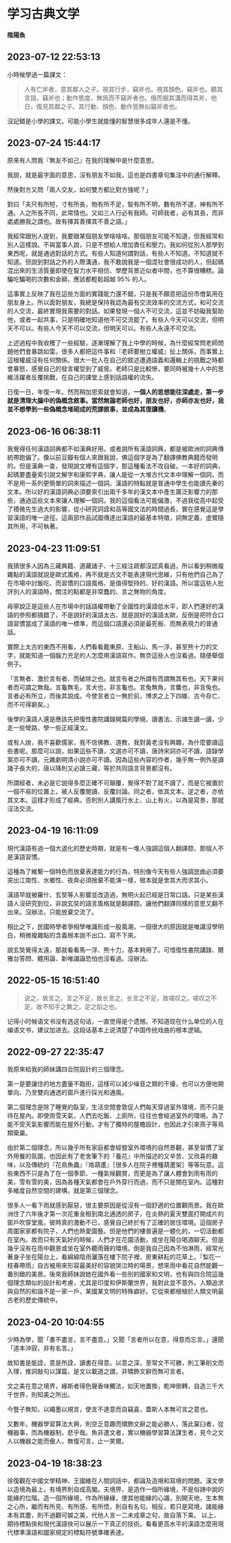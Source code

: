 # 学习古典文学

#### 陰陽魚

## 2023-07-12 22:53:13 

小時候學過一篇課文：

> 人有亡斧者，意其鄰人之子。視其行步，竊斧也。視其顏色，竊斧也。聽其言語，竊斧也；動作態度，無爲而不竊斧者也。俄而掘其溝而得其斧。他日，復見其鄰之子。其行動、顏色、動作皆無似竊斧者也。

沒記錯是小學的課文。可能小學生就能懂的智慧很多成年人還是不懂。

## 2023-07-24 15:44:17 

原來有人問我『無友不如己』在我的理解中是什麼意思。

我說，就是最字面的意思，沒有朋友不如我，這也是四書章句集注中的通行解釋。

然後對方又問「兩人交友，如何雙方都比對方強呢？」

對曰「夫尺有所短，寸有所長，物有所不足，智有所不明，數有所不逮，神有所不通。人之所長不同，此常情也。又如三人行必有我師。可師我者，必有其長，而非處處勝我之謂也。故有擇其善擇其不善之語。」

我經常跟別人提到，我要跟某個朋友學啥啥啥。那個朋友可能不知道，但我經常和別人這樣說。不與當事人說，只是不想給人增加責任和壓力。我如何從別人那學到東西呢，就是通過對話的方式。有些人知道何謂對話，有些人不知道。不知道就不知道。但說到對話之外的人際溝通，我不敢說我是一個混社會很成功的人，但起碼混出來的生活質量即使在智力水平相仿、學歷背景近似者中間，也不算很糟糕。論騙吃騙喝的次數和金額，應該都輕鬆超越 95% 的人。

這事實上反映了我在這些方面的實踐能力還不錯，只是我不願意把這份市儈氣用在朋友身上。所以面對朋友，我總是保持我認為最有交流效率的交流方式，和可交流的人交流，最終實現我需要的對話。如果發現一個人不可交流，這並不妨礙我幫助他，或者一起共事，只是明確地知道他不可交流罷了。有些人今天可以交流，但明天不可以。有些人今天不可以交流，但明天可以。有些人永遠不可交流。

上述過程中我收穫了一些經驗，逐漸理解了我上中學的時候，為什麼經常問老師問題他們會暴跳如雷。很多人都把這件事和『老師要樹立權威』扯上關係，而事實上這根權威沒有任何關係。很大一批人在自己的敘述遭遇語義和邏輯上的挑戰之時都會暴怒，感覺自己的發言權受到了威脅。老師只是比較慘，要同時被幾十人中的思維活躍者反覆挑戰，在自己的課堂上感到話語權的流失。

日復一日，年復一年。然而稍加思索就會知道，**一個人的思想能往深處走，第一步就是清理大腦中的偽概念敘事。當然無論老師也好，朋友也好，亦師亦友也好，我並不想學到一些偽概念堆砌成的荒謬敘事，並成為其復讀機**。

## 2023-06-16 06:38:11

我覺得任何漢語詞典都不如漢典好用。或者說所有漢語詞典，都是被歐洲的詞典傳統帶跑偏了。像以前豆瓣有個人來跟我說，佛這個字是為了翻譯佛教典籍而發明的。但是漢典一查，發現說文裡有這個字，那這種看法不攻自破。一本好的詞典，起碼要盡量索引說文解字和康熙字典，讓人能從一大堆古代文本中理解一個詞，而不是用一系列更簡單的詞來描述一個詞。漢語的特點就是普通中學生也能讀先秦的文本。所以好的漢語詞典必須要索引出兩千多年的漢文本中產生廣泛影響力的那些，通過這些文本來讓人理解一個詞。我的這個看法可能偏激，不過我從高中起受了積微先生過大的影響，從小研究詞詮和高等國文法的時間過長，實在感覺這是學習漢語的唯一途徑。這兩部作品試圖傳達出漢語的最基本特徵，詞無定義，虛實隨其所用，不可執著。

## 2023-04-23 11:09:51

我猜很多人因為三藏典籍、道藏諸子、十三經注疏都沒認真看過，所以看到稍微複雜點的漢語就說是歐式風格，再不就是古文不能表達現代思維，只有他們自己為了在市場中討飯吃、而習慣的口語風格、是值得堅持的、好的漢語。所以當這些人批評別人的漢語時，關注的點都是非常蠢的、言之無物的角度。

毋寧說正是這些人在市場中的話語權帶動了全國性的漢語低水平，即人們連好的漢語的參照都搞錯了，不是說好的漢語太古、就是說好的漢語太歐，反倒是把符合口語習慣當成了漢語的唯一標準，而這個口語還必須是最死板、而無表現力的普通話。

實際上太古的東西不用看，人們看看戴東原、王船山、馬一浮，甚至熊十力的文字，就能知道一個腦力充足的人怎麼用漢語寫作。無奈這些人也沒看過。隨便舉個例子。

「言無者、激於言有者、而破除之也。就言有者之所謂有而謂無其有也。天下果何者而可謂之無哉。言龜無毛，言犬也，非言龜也。言兔無角，言麋也，非言兔也。言者必有所立，而後其說成。今使言者立一無於前，博求之上下四維、古今存亡、而不可得窮矣。」

後學的漢語人還是應該先把復性書院講錄開篇的學規、讀書法、示諸生讀一讀，少走一些彎路，學一些正經漢文。

或有人說，我不喜歡儒家，我不信佛教、道教，我對黃老沒有興趣，為什麼要讀這些書呢。那麼可以說，如果這些不讀，文選亦可不讀，唐詩宋詞亦可不讀，語錄學案亦可不讀，元雜劇明清小說亦可不讀。因為這些內容的作者，幾乎無一例外是讀諸子長大的，唐以降則又必讀三藏，等於共同語言背景都沒有。

所謂經者，未必是它說得多麼正確不可顛覆，覺得不對了就不讀了，而是它被置於一個不易的位置上，被人反覆閱讀、反覆討論。同之者，依其文本。逆之者，亦依其文本。這樣才形成了經典。否則別人講風行水上、山上有火，以為是寫景，那就沒法交流。

## 2023-04-19 16:11:09

現代漢語有過一個大退化的歷史時期，就是有一堆人強調這個人翻譯腔、那個人不是漢語習慣。

這種為了維繫一個特色而放棄表達能力的行為，特別像今天有些人強調崑曲必須要突出江南性、水鄉性、夜奔必須捨棄不能演一樣，根本就是舍其大而求其小。

漢語早就被羅什、玄奘等人影響並改造過，無明火起已經是日常口語。只是某些漢語人沒研究到位，非說玄奘的語言風格就是翻譯腔。讓他們翻譯同樣的意思又翻不出來。沒辦法，只能放棄交流了。

相比之下，民國時學者爭相學唯識形成一股風潮，一個很大的原因就是唯識沒學明白，稍微複雜點的含義根本說不出口、寫不下來。

說玄奘覺得太遠，那就看看馬一浮、熊十力，基本夠用了。可惜復性書院講錄、爾雅台答問、體用論、新唯識論恐怕也沒看過。沒辦法。

## 2022-05-15 16:51:40

> 说之，故言之。言之不足，故长言之。长言之不足，故嗟叹之。嗟叹之不足，故不知手之舞之，足之蹈之也。

记得小时候语文书没有选这句话，一直觉得是个遗憾。不知道现在什么单位的人在编语文书，建议加进去。这段话基本上说清楚了中国传统戏曲的根本逻辑。

## 2022-09-27 22:35:47

 我原來給我的師妹講四合院設計的三個理念。
 
 第一是要讓住的地方盡量不臨街，這樣可以減少噪音之類的干擾，也可以方便地開單向、乃至雙向通透的窗戶進行採光和通風。
 
 第二個理念是除了睡覺的臥室，生活空間會敦促人們每天穿過室外環境，而不只是待在屋內。即使雨雪天氣，人們去吃飯、上廁所，往往也會經過室外的環境。為了能不受天氣影響而能在屋外行動，才有了獨特的屋檐設計，也因此才引來燕子等鳥類築巢。
 
 由於第二個理念，所以幾乎所有家庭都會經營室外環境的自然景觀，甚至習慣了室外用餐的氛圍，也因此有了老舍筆下的『養花』中所描述的又辛苦、又欣喜的趣味，以及傳統的『花鳥魚蟲』『烙葫蘆』［很多人在院子裡種葫蘆架］等等玩意。這些東西不只是為了在一個季節、一種氣候觀賞，而更是為了讓人體會到雨有雨的美，雪有雪的美，因為各種天氣都會在戶外穿行而過，而不只是關在室內。這種對多維度自然空間的建構，就是第三個理念。
 
 很多人一看下雨就感到厭惡，很主要原因是從沒有一個舒適的位置觀雨景。我在歐洲住了六年後才第一次花重金租到南北通透的房子，在炎熱的夏天雙面打開成片的窗戶吹穿堂風，彼時真的激動不已，感覺自己終於有了正確的居住環境。這個房子周圍家家都有院子，人們也熱愛園藝。但是他們的樓普遍是一體化的，一切活動都在室內。故而只有天氣好的時候，人們才在花園活動，或坐在陽台喝酒聊天。但是幾乎沒有在雨中觀景或坐在室外聽雨聲的環境。倒是我自己因為不怕淋雨，經常光著身子坐在陽台上，看綿綿陰雨灑落在樓下院子裡、房東耕耘的花草上。『梨花一枝春帶雨』自古被用來形容最美好的容貌哭泣時的場景，想來雨中看花自然能觀一番別緻的美景。後來我師妹說她在國外看一些別的國家和文明，也有與四合院這幾個理念類似的設計和考慮，尤其是印度和伊斯蘭世界，我對此並不意外。人類追求與自然的和諧不是一家一戶，某國某文明的特殊癖好。它從來都根植於人類文明最古老的歷史傳統中。

## 2023-04-20 10:04:55

少時為學，聞「書不盡言，言不盡意。」又聞「言者所以在意，得意而忘言。」還聞「道本沖寂，非有名言。」

故知書是能詮，意是所詮，讀書在得意。以意之深，至常文不可勝，則工筆削文而入理，推詞敲句以謀篇，是文以載道之謂，非矯飾文辭而無可言者。

文之美在意之境界，緣斯者得色聲香味觸法，如天地置換，乾坤倒轉，自造三千大千世界，則知美之所出。

今豎子無知，以繩墨以規言，使言不達意而自竊喜，蓋斯人本無可言之意也。

又數年，機器學習算法大興，則空乏意趣而矯飾文辭之能必勝人，落此窠臼者，從機器事，而為機器制，悲乎哉。魚非遣文者，實以機器學習算法謀生者，見今之文人以機器之能而傲人，無復可言，止一笑爾。 

## 2023-04-19 18:38:23

 徐復觀在中國文學精神、王國維在人間詞話中，都論及造境和寫境的問題。漢文學以造境為最上，有境界則自成高閣。夫境界，是造作一個所緣境，不是俗諦中說的能緣的位階。造一個所緣境，作為所緣緣，使其他能緣的心識，別開天地，生本無之心所，繼而有所見、有所感、有所悟，則自有名句。相反，若只是寫境，諸能緣本有其塵，則不過觀可娛之美，代他人言一二未成章之句，故自落下乘。 以上，期待標點俠和現代漢語俠可以展示一下真正的技術。看看更高水平的漢語怎麼用現代標準漢語和國家規定的標點符號準確表達。